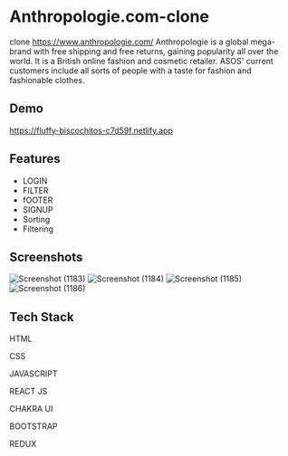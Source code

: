 # Anthropologie.com-clone
clone https://www.anthropologie.com/ Anthropologie is a global mega-brand with free shipping and free returns, gaining popularity all over the world. It is a British online fashion and cosmetic retailer. ASOS' current customers include all sorts of people with a taste for fashion and fashionable clothes.

## Demo

https://fluffy-biscochitos-c7d59f.netlify.app


## Features

- LOGIN
- FILTER
- fOOTER
- SIGNUP
- Sorting
- Filtering

## Screenshots

![Screenshot (1183)](https://user-images.githubusercontent.com/105913793/208610286-6ab7f8e7-dba7-405e-88db-1bce2870fe75.png)
![Screenshot (1184)](https://user-images.githubusercontent.com/105913793/208610405-a7c01d99-f976-4603-8488-1fac4f90e745.png)
![Screenshot (1185)](https://user-images.githubusercontent.com/105913793/208610448-7e679f15-42d0-495d-9b95-9923c554da6a.png)
![Screenshot (1186)](https://user-images.githubusercontent.com/105913793/208610492-1ba25fdb-3c21-401a-afb9-c6566fa51ded.png)
## Tech Stack



HTML

CSS

JAVASCRIPT

REACT JS

CHAKRA UI

BOOTSTRAP

REDUX

